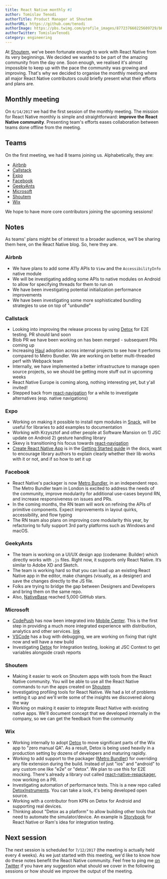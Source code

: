 ```yaml
---
title: React Native monthly #1
author: Tomislav Tenodi
authorTitle: Product Manager at Shoutem
authorURL: https://github.com/tenodi
authorImage: https://pbs.twimg.com/profile_images/877237660225609729/bKFDwfAq.jpg
authorTwitter: TomislavTenodi
category: engineering
---
```


At [Shoutem](https://shoutem.github.io/), we've been fortunate enough to work with React Native from its very beginnings. We decided we wanted to be part of the amazing community from the day one. Soon enough, we realised it's almost impossible to keep up with the pace the community was growing and improving. That's why we decided to organise the monthly meeting where all major React Native contributors could briefly present what their efforts and plans are.

## Monthly meeting

On `6/14/2017` we had the first session of the monthly meeting. The mission for React Native monthly is simple and straightforward: **improve the React Native community**. Presenting team's efforts eases collaboration between teams done offline from the meeting.

## Teams

On the first meeting, we had 8 teams joining us. Alphabetically, they are:

- [Airbnb](https://github.com/airbnb)
- [Callstack](https://github.com/callstack-io)
- [Expo](https://github.com/expo)
- [Facebook](https://github.com/facebook)
- [GeekyAnts](https://github.com/GeekyAnts)
- [Microsoft](https://github.com/microsoft)
- [Shoutem](https://github.com/shoutem)
- [Wix](https://github.com/wix)

We hope to have more core contributors joining the upcoming sessions!

## Notes

As teams' plans might be of interest to a broader audience, we'll be sharing them here, on the React Native blog. So, here they are.

### Airbnb

- We have plans to add some A11y APIs to `View` and the `AccessibilityInfo` native module
- We will be investigating adding some APIs to native modules on Android to allow for specifying threads for them to run on
- We have been investigating potential initialization performance improvements
- We have been investigating some more sophisticated bundling strategies to use on top of "unbundle"

### Callstack

- Looking into improving the release process by using [Detox](https://github.com/wix/detox) for E2E testing. PR should land soon
- Blob PR we have been working on has been merged - subsequent PRs coming up
- Increasing [Haul](https://github.com/callstack-io/haul) adoption across internal projects to see how it performs compared to Metro Bundler. We are working on better multi-threaded perf with Webpack team
- Internally, we have implemented a better infrastructure to manage open source projects, so we should be getting more stuff out in upcoming weeks
- React Native Europe is coming along, nothing interesting yet, but y'all invited!
- Stepped back from [react-navigation](https://github.com/react-community/react-navigation) for a while to investigate alternatives (esp. native navigations)

### Expo

- Working on making it possible to install npm modules in [Snack](https://snack.expo.io/), will be useful for libraries to add examples to documentation
- Working with Krzysztof and other people at Software Mansion on 1) JSC update on Android 2) gesture handling library
- Skevy is transitioning his focus towards [react-navigation](https://github.com/react-community/react-navigation)
- [Create React Native App](https://github.com/react-community/create-react-native-app) is in the [Getting Started guide](https://facebook.github.io/react-native/docs/getting-started.html) in the docs, want to encourage library authors to explain clearly whether their lib works with it or not, and if so how to set it up

### Facebook

- React Native's packager is now [Metro Bundler](https://github.com/facebook/metro-bundler), in an independent repo. The Metro Bundler team in London is excited to address the needs of the community, improve modularity for additional use-cases beyond RN, and increase responsiveness on issues and PRs.
- In the coming months, the RN team will work on refining the APIs of primitive components. Expect improvements in layout quirks, accessibility, and flow typing
- The RN team also plans on improving core modularity this year, by refactoring to fully support 3rd party platforms such as Windows and macOS.

### GeekyAnts

- The team is working on a UI/UX design app (codename: Builder) which directly works with `.js` files. Right now, it supports only React Native. It’s similar to Adobe XD and Sketch.
- The team is working hard so that you can load up an existing React Native app in the editor, make changes (visually, as a designer) and save the changes directly to the JS file.
- Folks are trying to bridge the gap between Designers and Developers and bring them on the same repo.
- Also, [NativeBase](https://github.com/GeekyAnts/NativeBase) reached 5,000 GitHub stars.

### Microsoft

- [CodePush](https://github.com/Microsoft/code-push) has now been integrated into [Mobile Center](https://mobile.azure.com/). This is the first step in providing a much more integrated experience with distribution, analytics and other services. [link](https://microsoft.github.io/code-push/articles/CodePushOnMobileCenter.html)
- [VSCode](https://github.com/Microsoft/vscode) has a bug with debugging, we are working on fixing that right now and will have a new build
- Investigating [Detox](https://github.com/wix/detox) for Integration testing, looking at JSC Context to get variables alongside crash reports

### Shoutem

- Making it easier to work on Shoutem apps with tools from the React Native community. You will be able to use all the React Native commands to run the apps created on [Shoutem](https://shoutem.github.io/)
- Investigating profiling tools for React Native. We had a lot of problems setting it up and we'll write some of the insights we discovered along the way
- Working on making it easier to integrate React Native with existing native apps. We'll document concept that we developed internally in the company, so we can get the feedback from the community

### Wix

- Working internally to adopt [Detox](https://github.com/wix/detox) to move significant parts of the Wix app to "zero manual QA". As a result, Detox is being used heavily in a production setting by dozens of developers and maturing rapidly.
- Working to add support to the packager ([Metro Bundler](https://github.com/facebook/metro-bundler)) for overriding any file extension during the build. Instead of just "ios" and "android" to any custom one like "e2e" or "detox". We plan to use this for E2E mocking. There's already a library out called [react-native-repackager](https://github.com/wix/react-native-repackager), now working on a PR.
- Investigating automation of performance tests. This is a new repo called [DetoxInstruments](https://github.com/wix/DetoxInstruments). You can take a look, it's being developed open source.
- Working with a contributor from KPN on Detox for Android and supporting real devices.
- Thinking about "Detox as a platform" to allow building other tools that need to automate the simulator/device. An example is [Storybook](https://github.com/storybooks/react-native-storybook) for React Native or Ram's idea for integration testing.

## Next session

The next session is scheduled for `7/12/2017` (the meeting is actually held every 4 weeks). As we just started with this meeting, we'd like to know how do these notes benefit the React Native community. Feel free to ping me [on Twitter](https://twitter.com/TomislavTenodi) if you have any suggestion what should we cover in the following sessions or how should we improve the output of the meeting.
